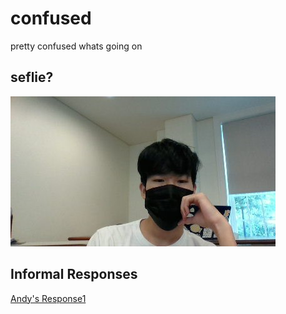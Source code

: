 # confused

pretty confused whats going on

## seflie?

![](MillerHallSelfie.jpg)


## Informal Responses

[Andy's Response1](https://bandyboy03.github.io/intro-data-science/Response1.html)
